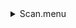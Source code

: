 <details>
<summary>Scan.menu</summary>

<blockquote>

<details>
<summary>530_Scan.ckb</summary>

<blockquote>

<details>
<summary>Exposure_80.rcp</summary>

<blockquote>

``` EXPOSURE 80 ```

</blockquote></details>
<details>
<summary>530_FW.rcp</summary>

<blockquote>

``` PREFILTERRANGE 530 ```

</blockquote></details>
<details>
<summary>setupFlat.rcp</summary>

<blockquote>

``` DIFFUSER  IN ```
``` COVER OUT ```
``` OCC		OUT ```
``` SHUT	OUT ```
``` CALIB	OUT ```

</blockquote></details>
<details>
<summary>530_21_1beam_16sums_BOTH.rcp</summary>

<blockquote>

``` DATA	RCAM	BOTH	 529.90	16 ```
``` DATA	RCAM	BOTH	 529.94	16 ```
``` DATA	RCAM	BOTH	 529.98	16 ```
``` DATA	RCAM	BOTH	 530.02	16 ```
``` DATA	RCAM	BOTH	 530.06	16 ```
``` DATA	RCAM	BOTH	 530.10	16 ```
``` DATA	RCAM	BOTH	 530.14	16 ```
``` DATA	RCAM	BOTH	 530.18	16 ```
``` DATA	RCAM	BOTH	 530.22	16 ```
``` DATA	RCAM	BOTH	 530.26	16 ```
``` DATA	RCAM	BOTH	 530.30	16 ```
``` DATA	RCAM	BOTH	 530.34	16 ```
``` DATA	RCAM	BOTH	 530.38	16 ```
``` DATA	RCAM	BOTH	 530.42	16 ```
``` DATA	RCAM	BOTH	 530.46	16 ```
``` DATA	RCAM	BOTH	 530.50	16 ```
``` DATA	RCAM	BOTH	 530.54	16 ```
``` DATA	RCAM	BOTH	 530.58	16 ```
``` DATA	RCAM	BOTH	 530.62	16 ```
``` DATA	RCAM	BOTH	 530.66	16 ```
``` DATA	RCAM	BOTH	 530.70	16 ```

</blockquote></details>
<details>
<summary>setupDark.rcp</summary>

<blockquote>

``` SHUT	IN ```

</blockquote></details>

</blockquote></details>

</blockquote></details>
